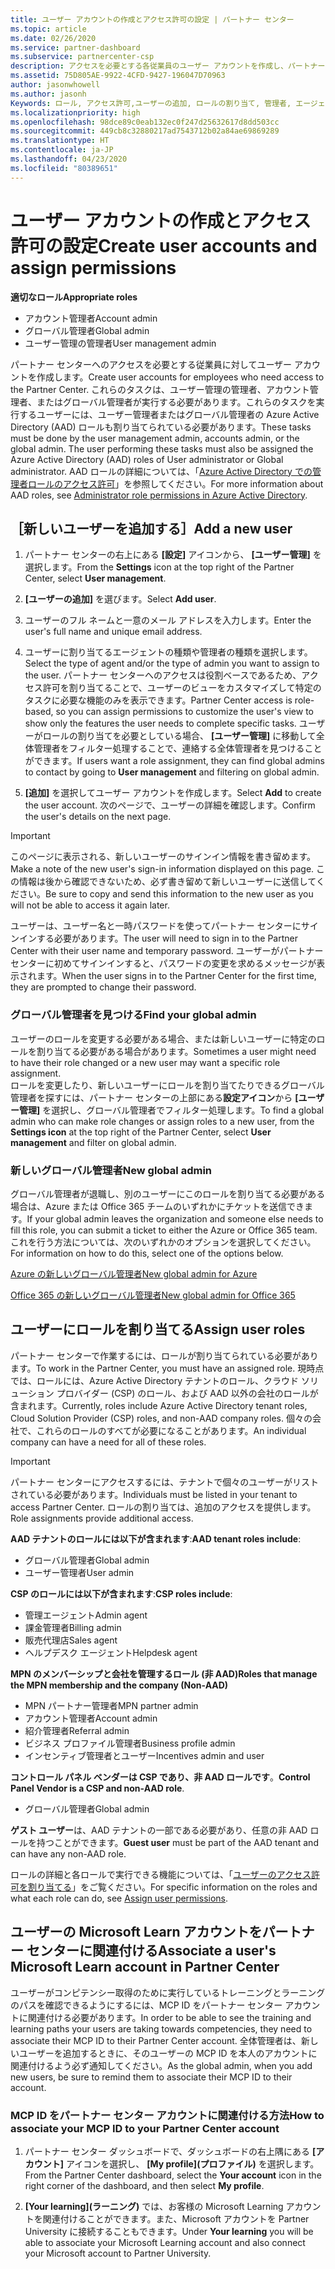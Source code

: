 ```yaml
---
title: ユーザー アカウントの作成とアクセス許可の設定 | パートナー センター
ms.topic: article
ms.date: 02/26/2020
ms.service: partner-dashboard
ms.subservice: partnercenter-csp
description: アクセスを必要とする各従業員のユーザー アカウントを作成し、パートナー センターでロールを割り当てる方法について説明します。 別の管理者特権を持つユーザーが、これを行うことができます。
ms.assetid: 75D805AE-9922-4CFD-9427-196047D70963
author: jasonwhowell
ms.author: jasonh
Keywords: ロール, アクセス許可,ユーザーの追加, ロールの割り当て, 管理者, エージェント,
ms.localizationpriority: high
ms.openlocfilehash: 98dce89c0eab132ec0f247d25632617d8dd503cc
ms.sourcegitcommit: 449cb8c32880217ad7543712b02a84ae69869289
ms.translationtype: HT
ms.contentlocale: ja-JP
ms.lasthandoff: 04/23/2020
ms.locfileid: "80389651"
---
```

# <a name="create-user-accounts-and-assign-permissions"></a><span data-ttu-id="590ba-105">ユーザー アカウントの作成とアクセス許可の設定</span><span class="sxs-lookup"><span data-stu-id="590ba-105">Create user accounts and assign permissions</span></span>

<span data-ttu-id="590ba-106">**適切なロール**</span><span class="sxs-lookup"><span data-stu-id="590ba-106">**Appropriate roles**</span></span>

- <span data-ttu-id="590ba-107">アカウント管理者</span><span class="sxs-lookup"><span data-stu-id="590ba-107">Account admin</span></span>
- <span data-ttu-id="590ba-108">グローバル管理者</span><span class="sxs-lookup"><span data-stu-id="590ba-108">Global admin</span></span>
- <span data-ttu-id="590ba-109">ユーザー管理の管理者</span><span class="sxs-lookup"><span data-stu-id="590ba-109">User management admin</span></span>

<span data-ttu-id="590ba-110">パートナー センターへのアクセスを必要とする従業員に対してユーザー アカウントを作成します。</span><span class="sxs-lookup"><span data-stu-id="590ba-110">Create user accounts for employees who need access to the Partner Center.</span></span> <span data-ttu-id="590ba-111">これらのタスクは、ユーザー管理の管理者、アカウント管理者、またはグローバル管理者が実行する必要があります。これらのタスクを実行するユーザーには、ユーザー管理者またはグローバル管理者の Azure Active Directory (AAD) ロールも割り当てられている必要があります。</span><span class="sxs-lookup"><span data-stu-id="590ba-111">These tasks must be done by the user management admin, accounts admin, or the global admin. The user performing these tasks must also be assigned the Azure Active Directory (AAD) roles of User administrator or Global administrator.</span></span> <span data-ttu-id="590ba-112">AAD ロールの詳細については、「[Azure Active Directory での管理者ロールのアクセス許可](https://docs.microsoft.com/azure/active-directory/users-groups-roles/directory-assign-admin-roles)」を参照してください。</span><span class="sxs-lookup"><span data-stu-id="590ba-112">For more information about AAD roles, see [Administrator role permissions in Azure Active Directory](https://docs.microsoft.com/azure/active-directory/users-groups-roles/directory-assign-admin-roles).</span></span>


## <a name="add-a-new-user"></a><span data-ttu-id="590ba-113">［新しいユーザーを追加する］</span><span class="sxs-lookup"><span data-stu-id="590ba-113">Add a new user</span></span>

1. <span data-ttu-id="590ba-114">パートナー センターの右上にある **[設定]** アイコンから、 **[ユーザー管理]** を選択します。</span><span class="sxs-lookup"><span data-stu-id="590ba-114">From the **Settings** icon at the top right of the Partner Center, select **User management**.</span></span>

2. <span data-ttu-id="590ba-115">**[ユーザーの追加]** を選びます。</span><span class="sxs-lookup"><span data-stu-id="590ba-115">Select **Add user**.</span></span>

3. <span data-ttu-id="590ba-116">ユーザーのフル ネームと一意のメール アドレスを入力します。</span><span class="sxs-lookup"><span data-stu-id="590ba-116">Enter the user's full name and unique email address.</span></span>

4. <span data-ttu-id="590ba-117">ユーザーに割り当てるエージェントの種類や管理者の種類を選択します。</span><span class="sxs-lookup"><span data-stu-id="590ba-117">Select the type of agent and/or the type of admin you want to assign to the user.</span></span> <span data-ttu-id="590ba-118">パートナー センターへのアクセスは役割ベースであるため、アクセス許可を割り当てることで、ユーザーのビューをカスタマイズして特定のタスクに必要な機能のみを表示できます。</span><span class="sxs-lookup"><span data-stu-id="590ba-118">Partner Center access is role-based, so you can assign permissions to customize the user's view to show only the features the user needs to complete specific tasks.</span></span>  <span data-ttu-id="590ba-119">ユーザーがロールの割り当てを必要としている場合、 **[ユーザー管理]** に移動して全体管理者をフィルター処理することで、連絡する全体管理者を見つけることができます。</span><span class="sxs-lookup"><span data-stu-id="590ba-119">If users want a role assignment, they can find global admins to contact by going to **User management** and filtering on global admin.</span></span>

5. <span data-ttu-id="590ba-120">**[追加]** を選択してユーザー アカウントを作成します。</span><span class="sxs-lookup"><span data-stu-id="590ba-120">Select **Add** to create the user account.</span></span> <span data-ttu-id="590ba-121">次のページで、ユーザーの詳細を確認します。</span><span class="sxs-lookup"><span data-stu-id="590ba-121">Confirm the user's details on the next page.</span></span>

> [!IMPORTANT]  
> <span data-ttu-id="590ba-122">このページに表示される、新しいユーザーのサインイン情報を書き留めます。</span><span class="sxs-lookup"><span data-stu-id="590ba-122">Make a note of the new user's sign-in information displayed on this page.</span></span> <span data-ttu-id="590ba-123">この情報は後から確認できないため、必ず書き留めて新しいユーザーに送信してください。</span><span class="sxs-lookup"><span data-stu-id="590ba-123">Be sure to copy and send this information to the new user as you will not be able to access it again later.</span></span> 


<span data-ttu-id="590ba-124">ユーザーは、ユーザー名と一時パスワードを使ってパートナー センターにサインインする必要があります。</span><span class="sxs-lookup"><span data-stu-id="590ba-124">The user will need to sign in to the Partner Center with their user name and temporary password.</span></span> <span data-ttu-id="590ba-125">ユーザーがパートナーセンターに初めてサインインすると、パスワードの変更を求めるメッセージが表示されます。</span><span class="sxs-lookup"><span data-stu-id="590ba-125">When the user signs in to the Partner Center for the first time, they are prompted to change their password.</span></span> 


### <a name="find-your-global-admin"></a><span data-ttu-id="590ba-126">グローバル管理者を見つける</span><span class="sxs-lookup"><span data-stu-id="590ba-126">Find your global admin</span></span>

<span data-ttu-id="590ba-127">ユーザーのロールを変更する必要がある場合、または新しいユーザーに特定のロールを割り当てる必要がある場合があります。</span><span class="sxs-lookup"><span data-stu-id="590ba-127">Sometimes a user might need to have their role changed or a new user may want a specific role assignment.</span></span>  
<span data-ttu-id="590ba-128">ロールを変更したり、新しいユーザーにロールを割り当てたりできるグローバル管理者を探すには、パートナー センターの上部にある**設定アイコン**から **[ユーザー管理]** を選択し、グローバル管理者でフィルター処理します。</span><span class="sxs-lookup"><span data-stu-id="590ba-128">To find a global admin who can make role changes or assign roles to a new user, from the **Settings icon** at the top right of the Partner Center, select **User management** and filter on global admin.</span></span> 


### <a name="new-global-admin"></a><span data-ttu-id="590ba-129">新しいグローバル管理者</span><span class="sxs-lookup"><span data-stu-id="590ba-129">New global admin</span></span>

<span data-ttu-id="590ba-130">グローバル管理者が退職し、別のユーザーにこのロールを割り当てる必要がある場合は、Azure または Office 365 チームのいずれかにチケットを送信できます。</span><span class="sxs-lookup"><span data-stu-id="590ba-130">If your global admin leaves the organization and someone else needs to fill this role, you can submit a ticket to either the Azure or Office 365 team.</span></span> <span data-ttu-id="590ba-131">これを行う方法については、次のいずれかのオプションを選択してください。</span><span class="sxs-lookup"><span data-stu-id="590ba-131">For information on how to do this, select one of the options below.</span></span>

[<span data-ttu-id="590ba-132">Azure の新しいグローバル管理者</span><span class="sxs-lookup"><span data-stu-id="590ba-132">New global admin for Azure</span></span>](https://support.microsoft.com/help/4505981/what-to-do-if-the-only-admin-for-your-mpn-program-has-left-the-company)

[<span data-ttu-id="590ba-133">Office 365 の新しいグローバル管理者</span><span class="sxs-lookup"><span data-stu-id="590ba-133">New global admin for Office 365</span></span>](https://admin.microsoft.com/)


## <a name="assign-user-roles"></a><span data-ttu-id="590ba-134">ユーザーにロールを割り当てる</span><span class="sxs-lookup"><span data-stu-id="590ba-134">Assign user roles</span></span>

<span data-ttu-id="590ba-135">パートナー センターで作業するには、ロールが割り当てられている必要があります。</span><span class="sxs-lookup"><span data-stu-id="590ba-135">To work in the Partner Center, you must have an assigned role.</span></span>  <span data-ttu-id="590ba-136">現時点では、ロールには、Azure Active Directory テナントのロール、クラウド ソリューション プロバイダー (CSP) のロール、および AAD 以外の会社のロールが含まれます。</span><span class="sxs-lookup"><span data-stu-id="590ba-136">Currently, roles include Azure Active Directory tenant roles, Cloud Solution Provider (CSP) roles, and non-AAD company roles.</span></span> <span data-ttu-id="590ba-137">個々の会社で、これらのロールのすべてが必要になることがあります。</span><span class="sxs-lookup"><span data-stu-id="590ba-137">An individual company can have a need for all of these roles.</span></span>

>[!Important]
><span data-ttu-id="590ba-138">パートナー センターにアクセスするには、テナントで個々のユーザーがリストされている必要があります。</span><span class="sxs-lookup"><span data-stu-id="590ba-138">Individuals must be listed in your tenant to access Partner Center.</span></span> <span data-ttu-id="590ba-139">ロールの割り当ては、追加のアクセスを提供します。</span><span class="sxs-lookup"><span data-stu-id="590ba-139">Role assignments provide additional access.</span></span>


<span data-ttu-id="590ba-140">**AAD テナントのロールには以下が含まれます**:</span><span class="sxs-lookup"><span data-stu-id="590ba-140">**AAD tenant roles include**:</span></span>
- <span data-ttu-id="590ba-141">グローバル管理者</span><span class="sxs-lookup"><span data-stu-id="590ba-141">Global admin</span></span>
- <span data-ttu-id="590ba-142">ユーザー管理者</span><span class="sxs-lookup"><span data-stu-id="590ba-142">User admin</span></span>

<span data-ttu-id="590ba-143">**CSP のロールには以下が含まれます**:</span><span class="sxs-lookup"><span data-stu-id="590ba-143">**CSP roles include**:</span></span>
- <span data-ttu-id="590ba-144">管理エージェント</span><span class="sxs-lookup"><span data-stu-id="590ba-144">Admin agent</span></span>
- <span data-ttu-id="590ba-145">課金管理者</span><span class="sxs-lookup"><span data-stu-id="590ba-145">Billing admin</span></span>
- <span data-ttu-id="590ba-146">販売代理店</span><span class="sxs-lookup"><span data-stu-id="590ba-146">Sales agent</span></span>
- <span data-ttu-id="590ba-147">ヘルプデスク エージェント</span><span class="sxs-lookup"><span data-stu-id="590ba-147">Helpdesk agent</span></span>

<span data-ttu-id="590ba-148">**MPN のメンバーシップと会社を管理するロール (非 AAD)**</span><span class="sxs-lookup"><span data-stu-id="590ba-148">**Roles that manage the MPN membership and the company (Non-AAD)**</span></span>
- <span data-ttu-id="590ba-149">MPN パートナー管理者</span><span class="sxs-lookup"><span data-stu-id="590ba-149">MPN partner admin</span></span>
- <span data-ttu-id="590ba-150">アカウント管理者</span><span class="sxs-lookup"><span data-stu-id="590ba-150">Account admin</span></span>
- <span data-ttu-id="590ba-151">紹介管理者</span><span class="sxs-lookup"><span data-stu-id="590ba-151">Referral admin</span></span>
- <span data-ttu-id="590ba-152">ビジネス プロファイル管理者</span><span class="sxs-lookup"><span data-stu-id="590ba-152">Business profile admin</span></span>
- <span data-ttu-id="590ba-153">インセンティブ管理者とユーザー</span><span class="sxs-lookup"><span data-stu-id="590ba-153">Incentives admin and user</span></span>

<span data-ttu-id="590ba-154">**コントロール パネル ベンダーは CSP であり、非 AAD ロールです**。</span><span class="sxs-lookup"><span data-stu-id="590ba-154">**Control Panel Vendor is a CSP and non-AAD role**.</span></span>
- <span data-ttu-id="590ba-155">グローバル管理者</span><span class="sxs-lookup"><span data-stu-id="590ba-155">Global admin</span></span>

<span data-ttu-id="590ba-156">**ゲスト ユーザー**は、AAD テナントの一部である必要があり、任意の非 AAD ロールを持つことができます。</span><span class="sxs-lookup"><span data-stu-id="590ba-156">**Guest user** must be part of the AAD tenant and can have any non-AAD role.</span></span>

<span data-ttu-id="590ba-157">ロールの詳細と各ロールで実行できる機能については、「[ユーザーのアクセス許可を割り当てる](permissions-overview.md)」をご覧ください。</span><span class="sxs-lookup"><span data-stu-id="590ba-157">For specific information on the roles and what each role can do, see [Assign user permissions](permissions-overview.md).</span></span>

## <a name="associate-a-users-microsoft-learn-account-in-partner-center"></a><span data-ttu-id="590ba-158">ユーザーの Microsoft Learn アカウントをパートナー センターに関連付ける</span><span class="sxs-lookup"><span data-stu-id="590ba-158">Associate a user's Microsoft Learn account in Partner Center</span></span>

<span data-ttu-id="590ba-159">ユーザーがコンピテンシー取得のために実行しているトレーニングとラーニングのパスを確認できるようにするには、MCP ID をパートナー センター アカウントに関連付ける必要があります。</span><span class="sxs-lookup"><span data-stu-id="590ba-159">In order to be able to see the training and learning paths your users are taking towards competencies, they need to associate their MCP ID to their Partner Center account.</span></span> <span data-ttu-id="590ba-160">全体管理者は、新しいユーザーを追加するときに、そのユーザーの MCP ID を本人のアカウントに関連付けるよう必ず通知してください。</span><span class="sxs-lookup"><span data-stu-id="590ba-160">As the global admin, when you add new users, be sure to remind them to associate their MCP ID to their account.</span></span> 

### <a name="how-to-associate-your-mcp-id-to-your-partner-center-account"></a><span data-ttu-id="590ba-161">MCP ID をパートナー センター アカウントに関連付ける方法</span><span class="sxs-lookup"><span data-stu-id="590ba-161">How to associate your MCP ID to your Partner Center account</span></span>

1. <span data-ttu-id="590ba-162">パートナー センター ダッシュボードで、ダッシュボードの右上隅にある **[アカウント]** アイコンを選択し、 **[My profile]\(プロファイル\)** を選択します。</span><span class="sxs-lookup"><span data-stu-id="590ba-162">From the Partner Center dashboard, select the **Your account** icon in the right corner of the dashboard, and then select **My profile**.</span></span>

2. <span data-ttu-id="590ba-163">**[Your learning]\(ラーニング\)** では、お客様の Microsoft Learning アカウントを関連付けることができます。また、Microsoft アカウントを Partner University に接続することもできます。</span><span class="sxs-lookup"><span data-stu-id="590ba-163">Under **Your learning** you will be able to associate your Microsoft Learning account and also connect your Microsoft account to Partner University.</span></span>







